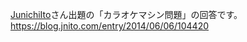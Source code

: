 [JunichiIto](https://github.com/JunichiIto)さん出題の「カラオケマシン問題」の回答です。
https://blog.jnito.com/entry/2014/06/06/104420